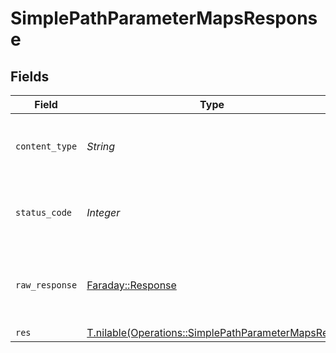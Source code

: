 # SimplePathParameterMapsResponse


## Fields

| Field                                                                                                      | Type                                                                                                       | Required                                                                                                   | Description                                                                                                |
| ---------------------------------------------------------------------------------------------------------- | ---------------------------------------------------------------------------------------------------------- | ---------------------------------------------------------------------------------------------------------- | ---------------------------------------------------------------------------------------------------------- |
| `content_type`                                                                                             | *String*                                                                                                   | :heavy_check_mark:                                                                                         | HTTP response content type for this operation                                                              |
| `status_code`                                                                                              | *Integer*                                                                                                  | :heavy_check_mark:                                                                                         | HTTP response status code for this operation                                                               |
| `raw_response`                                                                                             | [Faraday::Response](https://www.rubydoc.info/gems/faraday/Faraday/Response)                                | :heavy_minus_sign:                                                                                         | Raw HTTP response; suitable for custom response parsing                                                    |
| `res`                                                                                                      | [T.nilable(Operations::SimplePathParameterMapsRes)](../../models/operations/simplepathparametermapsres.md) | :heavy_minus_sign:                                                                                         | OK                                                                                                         |